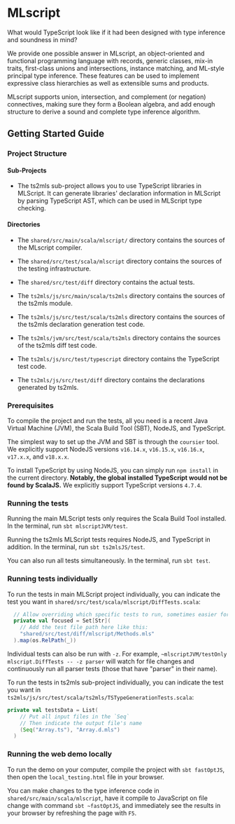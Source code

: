 # MLscript

What would TypeScript look like if it had been designed with type inference and soundness in mind?

We provide one possible answer in MLscript, an object-oriented and functional programming language with records, generic classes, mix-in traits, first-class unions and intersections, instance matching, and ML-style principal type inference.
These features can be used to implement expressive class hierarchies as well as extensible sums and products.

MLscript supports union, intersection, and complement (or negation) connectives, making sure they form a Boolean algebra, and add enough structure to derive a sound and complete type inference algorithm.

## Getting Started Guide

### Project Structure

#### Sub-Projects

- The ts2mls sub-project allows you to use TypeScript libraries in MLScript. It can generate libraries' declaration information in MLScript by parsing TypeScript AST, which can be used in MLScript type checking.

#### Directories

- The `shared/src/main/scala/mlscript/` directory contains the sources of the MLscript compiler.

- The `shared/src/test/scala/mlscript` directory contains the sources of the testing infrastructure.

- The `shared/src/test/diff` directory contains the actual tests.

- The `ts2mls/js/src/main/scala/ts2mls` directory contains the sources of the ts2mls module.

- The `ts2mls/js/src/test/scala/ts2mls` directory contains the sources of the ts2mls declaration generation test code.

- The `ts2mls/jvm/src/test/scala/ts2mls` directory contains the sources of the ts2mls diff test code.

- The `ts2mls/js/src/test/typescript` directory contains the TypeScript test code.

- The `ts2mls/js/src/test/diff` directory contains the declarations generated by ts2mls.

### Prerequisites

To compile the project and run the tests, all you need is a recent Java Virtual Machine (JVM), the Scala Build Tool (SBT), NodeJS, and TypeScript.

The simplest way to set up the JVM and SBT is through the `coursier` tool.
We explicitly support NodeJS versions `v16.14.x`, `v16.15.x`, `v16.16.x`, `v17.x.x`, and `v18.x.x`.

To install TypeScript by using NodeJS, you can simply run `npm install` in the current directory. **Notably, the global installed TypeScript would not be found by ScalaJS.**
We explicitly support TypeScript versions `4.7.4`.

### Running the tests

Running the main MLScript tests only requires the Scala Build Tool installed.
In the terminal, run `sbt mlscriptJVM/test`.

Running the ts2mls MLScript tests requires NodeJS, and TypeScript in addition.
In the terminal, run `sbt ts2mlsJS/test`.

You can also run all tests simultaneously.
In the terminal, run `sbt test`.

### Running tests individually

To run the tests in main MLScript project individually,
you can indicate the test you want in `shared/src/test/scala/mlscript/DiffTests.scala`:

```scala
  // Allow overriding which specific tests to run, sometimes easier for development:
  private val focused = Set[Str](
    // Add the test file path here like this:
    "shared/src/test/diff/mlscript/Methods.mls"
  ).map(os.RelPath(_))
```

Individual tests can also be run with `-z`.
For example, `~mlscriptJVM/testOnly mlscript.DiffTests -- -z parser` will watch for file changes and continuously run all parser tests (those that have "parser" in their name).

To run the tests in ts2mls sub-project individually,
you can indicate the test you want in `ts2mls/js/src/test/scala/ts2mls/TSTypeGenerationTests.scala`:

```scala
private val testsData = List(
    // Put all input files in the `Seq`
    // Then indicate the output file's name
    (Seq("Array.ts"), "Array.d.mls")
  )
```

### Running the web demo locally

To run the demo on your computer, compile the project with `sbt fastOptJS`, then open the `local_testing.html` file in your browser.

You can make changes to the type inference code
in `shared/src/main/scala/mlscript`,
have it compile to JavaScript on file change with command
`sbt ~fastOptJS`,
and immediately see the results in your browser by refreshing the page with `F5`.
